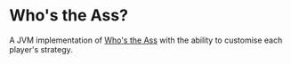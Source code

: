 # Who's the Ass?

A JVM implementation of [Who's the Ass](http://en.wikipedia.org/wiki/Who's_the_Ass%3F) with the ability to customise each player's strategy.
